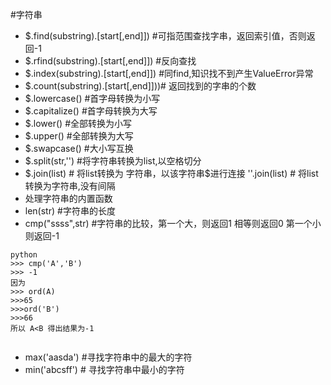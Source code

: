 #字符串


- $.find(substring).[start[,end]]) #可指范围查找字串，返回索引值，否则返回-1
- $.rfind(substring).[start[,end]]) #反向查找
- $.index(substring).[start[,end]]) #同find,知识找不到产生ValueError异常
- $.count(substring).[start[,end]]))# 返回找到的字串的个数
- $.lowercase() 	#首字母转换为小写
- $.capitalize() 	#首字母转换为大写
- $.lower()  #全部转换为小写
- $.upper()  #全部转换为大写
- $.swapcase() #大小写互换
- $.split(str,'')  #将字符串转换为list,以空格切分
- $.join(list)  # 将list转换为 字符串，以该字符串$进行连接
''.join(list)   # 将list转换为字符串,没有间隔
- 处理字符串的内置函数
- len(str)     #字符串的长度
- cmp("ssss",str)  #字符串的比较，第一个大，则返回1  相等则返回0  第一个小则返回-1

```
python
>>> cmp('A','B')
>>> -1 
因为
>>> ord(A)
>>>65
>>>ord('B')
>>>66  
所以 A<B 得出结果为-1


```
- max('aasda') #寻找字符串中的最大的字符
- min('abcsff') # 寻找字符串中最小的字符